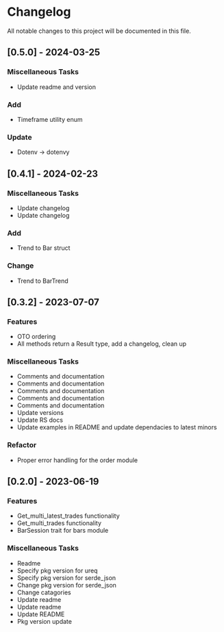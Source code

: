 # Changelog

All notable changes to this project will be documented in this file.

## [0.5.0] - 2024-03-25

### Miscellaneous Tasks

- Update readme and version

### Add

- Timeframe utility enum

### Update

- Dotenv -> dotenvy

## [0.4.1] - 2024-02-23

### Miscellaneous Tasks

- Update changelog
- Update changelog

### Add

- Trend to Bar struct

### Change

- Trend to BarTrend

## [0.3.2] - 2023-07-07

### Features

- OTO ordering
- All methods return a Result type, add a changelog, clean up

### Miscellaneous Tasks

- Comments and documentation
- Comments and documentation
- Comments and documentation
- Comments and documentation
- Comments and documentation
- Update versions
- Update RS docs
- Update examples in README and update dependacies to latest minors

### Refactor

- Proper error handling for the order module

## [0.2.0] - 2023-06-19

### Features

- Get_multi_latest_trades functionality
- Get_multi_trades functionality
- BarSession trait for bars module

### Miscellaneous Tasks

- Readme
- Specify pkg version for ureq
- Specify pkg version for serde_json
- Change pkg version for serde_json
- Change catagories
- Update readme
- Update readme
- Update README
- Pkg version update

<!-- generated by git-cliff -->
